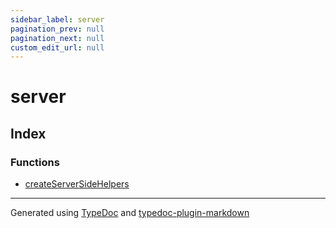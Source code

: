 ```yaml
---
sidebar_label: server
pagination_prev: null
pagination_next: null
custom_edit_url: null
---
```


# server

## Index

### Functions

- [createServerSideHelpers](01-Functions/01-function.createServerSideHelpers.md)

---

Generated using [TypeDoc](https://typedoc.org/) and [typedoc-plugin-markdown](https://www.npmjs.com/package/typedoc-plugin-markdown)
